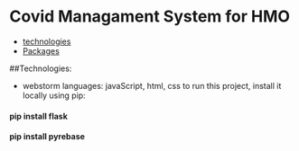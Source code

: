 #  Covid Managament System for HMO
* [technologies](#Technologies)
* [Packages](#Packages)


##Technologies:
* webstorm 
languages: javaScript, html, css
to run this project, install it locally using pip:
#### pip install flask
#### pip install pyrebase
